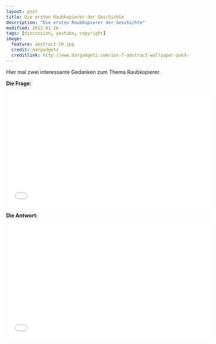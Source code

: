 ```yaml
---
layout: post
title: Die ersten Raubkopierer der Geschichte
description: "Die ersten Raubkopierer der Geschichte"
modified: 2012-01-26
tags: [discussion, youtube, copyright]
image:
  feature: abstract-10.jpg
  credit: dargadgetz
  creditlink: http://www.dargadgetz.com/ios-7-abstract-wallpaper-pack-for-iphone-5-and-ipod-touch-retina/
---
```



Hier mal zwei interessante Gedanken zum Thema Raubkopierer.

**Die Frage:**

<iframe width="560" height="315" src="//www.youtube.com/embed/DF3jw2xtsPM" frameborder="0"> </iframe>

**Die Antwort:**

<iframe width="560" height="315" src="//www.youtube.com/embed/TIGHi1bmG_I" frameborder="0"> </iframe>